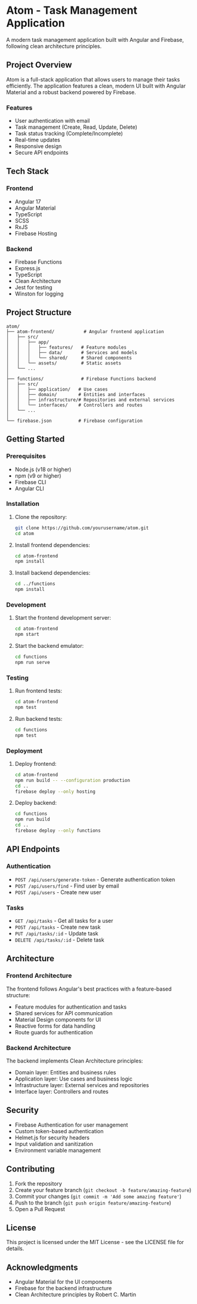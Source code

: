 # Atom - Task Management Application

A modern task management application built with Angular and Firebase, following clean architecture principles.

## Project Overview

Atom is a full-stack application that allows users to manage their tasks efficiently. The application features a clean, modern UI built with Angular Material and a robust backend powered by Firebase.

### Features

- User authentication with email
- Task management (Create, Read, Update, Delete)
- Task status tracking (Complete/Incomplete)
- Real-time updates
- Responsive design
- Secure API endpoints

## Tech Stack

### Frontend
- Angular 17
- Angular Material
- TypeScript
- SCSS
- RxJS
- Firebase Hosting

### Backend
- Firebase Functions
- Express.js
- TypeScript
- Clean Architecture
- Jest for testing
- Winston for logging

## Project Structure

```
atom/
├── atom-frontend/           # Angular frontend application
│   ├── src/
│   │   ├── app/
│   │   │   ├── features/   # Feature modules
│   │   │   ├── data/       # Services and models
│   │   │   └── shared/     # Shared components
│   │   └── assets/         # Static assets
│   └── ...
│
├── functions/              # Firebase Functions backend
│   ├── src/
│   │   ├── application/   # Use cases
│   │   ├── domain/        # Entities and interfaces
│   │   ├── infrastructure/# Repositories and external services
│   │   └── interfaces/    # Controllers and routes
│   └── ...
│
└── firebase.json          # Firebase configuration
```

## Getting Started

### Prerequisites

- Node.js (v18 or higher)
- npm (v9 or higher)
- Firebase CLI
- Angular CLI

### Installation

1. Clone the repository:
   ```bash
   git clone https://github.com/yourusername/atom.git
   cd atom
   ```

2. Install frontend dependencies:
   ```bash
   cd atom-frontend
   npm install
   ```

3. Install backend dependencies:
   ```bash
   cd ../functions
   npm install
   ```

### Development

1. Start the frontend development server:
   ```bash
   cd atom-frontend
   npm start
   ```

2. Start the backend emulator:
   ```bash
   cd functions
   npm run serve
   ```

### Testing

1. Run frontend tests:
   ```bash
   cd atom-frontend
   npm test
   ```

2. Run backend tests:
   ```bash
   cd functions
   npm test
   ```

### Deployment

1. Deploy frontend:
   ```bash
   cd atom-frontend
   npm run build -- --configuration production
   cd ..
   firebase deploy --only hosting
   ```

2. Deploy backend:
   ```bash
   cd functions
   npm run build
   cd ..
   firebase deploy --only functions
   ```

## API Endpoints

### Authentication
- `POST /api/users/generate-token` - Generate authentication token
- `POST /api/users/find` - Find user by email
- `POST /api/users` - Create new user

### Tasks
- `GET /api/tasks` - Get all tasks for a user
- `POST /api/tasks` - Create new task
- `PUT /api/tasks/:id` - Update task
- `DELETE /api/tasks/:id` - Delete task

## Architecture

### Frontend Architecture
The frontend follows Angular's best practices with a feature-based structure:
- Feature modules for authentication and tasks
- Shared services for API communication
- Material Design components for UI
- Reactive forms for data handling
- Route guards for authentication

### Backend Architecture
The backend implements Clean Architecture principles:
- Domain layer: Entities and business rules
- Application layer: Use cases and business logic
- Infrastructure layer: External services and repositories
- Interface layer: Controllers and routes

## Security
- Firebase Authentication for user management
- Custom token-based authentication
- Helmet.js for security headers
- Input validation and sanitization
- Environment variable management

## Contributing

1. Fork the repository
2. Create your feature branch (`git checkout -b feature/amazing-feature`)
3. Commit your changes (`git commit -m 'Add some amazing feature'`)
4. Push to the branch (`git push origin feature/amazing-feature`)
5. Open a Pull Request

## License

This project is licensed under the MIT License - see the LICENSE file for details.

## Acknowledgments

- Angular Material for the UI components
- Firebase for the backend infrastructure
- Clean Architecture principles by Robert C. Martin 